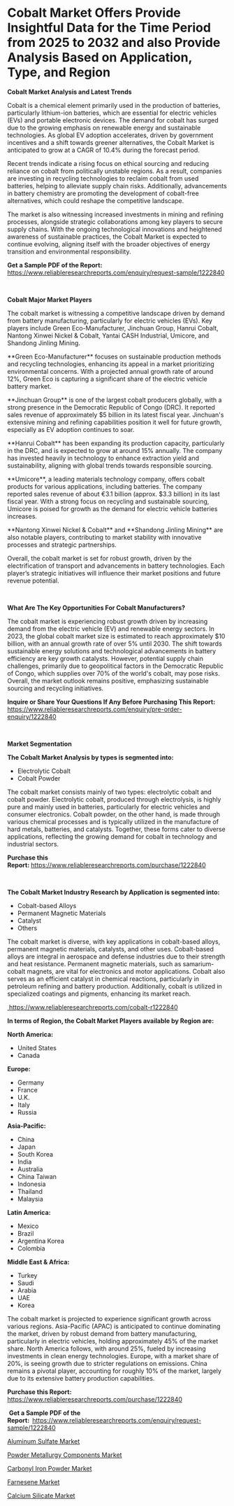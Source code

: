 <p><h1>Cobalt Market Offers Provide Insightful Data for the Time Period from 2025 to 2032 and also Provide Analysis Based on Application, Type, and Region</h1></p><p><strong>Cobalt Market Analysis and Latest Trends</strong></p>
<p><p>Cobalt is a chemical element primarily used in the production of batteries, particularly lithium-ion batteries, which are essential for electric vehicles (EVs) and portable electronic devices. The demand for cobalt has surged due to the growing emphasis on renewable energy and sustainable technologies. As global EV adoption accelerates, driven by government incentives and a shift towards greener alternatives, the Cobalt Market is anticipated to grow at a CAGR of 10.4% during the forecast period.</p><p>Recent trends indicate a rising focus on ethical sourcing and reducing reliance on cobalt from politically unstable regions. As a result, companies are investing in recycling technologies to reclaim cobalt from used batteries, helping to alleviate supply chain risks. Additionally, advancements in battery chemistry are promoting the development of cobalt-free alternatives, which could reshape the competitive landscape.</p><p>The market is also witnessing increased investments in mining and refining processes, alongside strategic collaborations among key players to secure supply chains. With the ongoing technological innovations and heightened awareness of sustainable practices, the Cobalt Market is expected to continue evolving, aligning itself with the broader objectives of energy transition and environmental responsibility.</p></p>
<p><strong>Get a Sample PDF of the Report:&nbsp;</strong> <a href="https://www.reliableresearchreports.com/enquiry/request-sample/1222840?utm_campaign=34&utm_medium=2&utm_source=Github&utm_content=ia&utm_term=31012025&utm_id=cobalt">https://www.reliableresearchreports.com/enquiry/request-sample/1222840</a></p>
<p>&nbsp;</p>
<p><strong>Cobalt Major Market Players</strong></p>
<p><p>The cobalt market is witnessing a competitive landscape driven by demand from battery manufacturing, particularly for electric vehicles (EVs). Key players include Green Eco-Manufacturer, Jinchuan Group, Hanrui Cobalt, Nantong Xinwei Nickel & Cobalt, Yantai CASH Industrial, Umicore, and Shandong Jinling Mining.</p><p>**Green Eco-Manufacturer** focuses on sustainable production methods and recycling technologies, enhancing its appeal in a market prioritizing environmental concerns. With a projected annual growth rate of around 12%, Green Eco is capturing a significant share of the electric vehicle battery market.</p><p>**Jinchuan Group** is one of the largest cobalt producers globally, with a strong presence in the Democratic Republic of Congo (DRC). It reported sales revenue of approximately $5 billion in its latest fiscal year. Jinchuan's extensive mining and refining capabilities position it well for future growth, especially as EV adoption continues to soar.</p><p>**Hanrui Cobalt** has been expanding its production capacity, particularly in the DRC, and is expected to grow at around 15% annually. The company has invested heavily in technology to enhance extraction yield and sustainability, aligning with global trends towards responsible sourcing.</p><p>**Umicore**, a leading materials technology company, offers cobalt products for various applications, including batteries. The company reported sales revenue of about €3.1 billion (approx. $3.3 billion) in its last fiscal year. With a strong focus on recycling and sustainable sourcing, Umicore is poised for growth as the demand for electric vehicle batteries increases.</p><p>**Nantong Xinwei Nickel & Cobalt** and **Shandong Jinling Mining** are also notable players, contributing to market stability with innovative processes and strategic partnerships. </p><p>Overall, the cobalt market is set for robust growth, driven by the electrification of transport and advancements in battery technologies. Each player’s strategic initiatives will influence their market positions and future revenue potential.</p></p>
<p>&nbsp;</p>
<p><strong>What Are The Key Opportunities For Cobalt Manufacturers?</strong></p>
<p><p>The cobalt market is experiencing robust growth driven by increasing demand from the electric vehicle (EV) and renewable energy sectors. In 2023, the global cobalt market size is estimated to reach approximately $10 billion, with an annual growth rate of over 5% until 2030. The shift towards sustainable energy solutions and technological advancements in battery efficiency are key growth catalysts. However, potential supply chain challenges, primarily due to geopolitical factors in the Democratic Republic of Congo, which supplies over 70% of the world's cobalt, may pose risks. Overall, the market outlook remains positive, emphasizing sustainable sourcing and recycling initiatives.</p></p>
<p><strong>Inquire or Share Your Questions If Any Before Purchasing This Report:</strong> <a href="https://www.reliableresearchreports.com/enquiry/pre-order-enquiry/1222840?utm_campaign=34&utm_medium=2&utm_source=Github&utm_content=ia&utm_term=31012025&utm_id=cobalt">https://www.reliableresearchreports.com/enquiry/pre-order-enquiry/1222840</a></p>
<p>&nbsp;</p>
<p><strong>Market Segmentation</strong></p>
<p><strong>The Cobalt Market Analysis by types is segmented into:</strong></p>
<p><ul><li>Electrolytic Cobalt</li><li>Cobalt Powder</li></ul></p>
<p><p>The cobalt market consists mainly of two types: electrolytic cobalt and cobalt powder. Electrolytic cobalt, produced through electrolysis, is highly pure and mainly used in batteries, particularly for electric vehicles and consumer electronics. Cobalt powder, on the other hand, is made through various chemical processes and is typically utilized in the manufacture of hard metals, batteries, and catalysts. Together, these forms cater to diverse applications, reflecting the growing demand for cobalt in technology and industrial sectors.</p></p>
<p><strong>Purchase this Report:&nbsp;</strong><a href="https://www.reliableresearchreports.com/purchase/1222840?utm_campaign=34&utm_medium=2&utm_source=Github&utm_content=ia&utm_term=31012025&utm_id=cobalt">https://www.reliableresearchreports.com/purchase/1222840</a></p>
<p>&nbsp;</p>
<p><strong>The Cobalt Market Industry Research by Application is segmented into:</strong></p>
<p><ul><li>Cobalt-based Alloys</li><li>Permanent Magnetic Materials</li><li>Catalyst</li><li>Others</li></ul></p>
<p><p>The cobalt market is diverse, with key applications in cobalt-based alloys, permanent magnetic materials, catalysts, and other uses. Cobalt-based alloys are integral in aerospace and defense industries due to their strength and heat resistance. Permanent magnetic materials, such as samarium-cobalt magnets, are vital for electronics and motor applications. Cobalt also serves as an efficient catalyst in chemical reactions, particularly in petroleum refining and battery production. Additionally, cobalt is utilized in specialized coatings and pigments, enhancing its market reach.</p></p>
<p><a href="https://www.reliableresearchreports.com/cobalt-r1222840?utm_campaign=34&utm_medium=2&utm_source=Github&utm_content=ia&utm_term=31012025&utm_id=cobalt">&nbsp;https://www.reliableresearchreports.com/cobalt-r1222840</a></p>
<p><strong>In terms of Region, the Cobalt Market Players available by Region are:</strong></p>
<p>
    <p> <strong> North America: </strong>
        <ul>
            <li>United States</li>
            <li>Canada</li>
        </ul>
        </p> 
    <p> <strong> Europe: </strong>
        <ul>
            <li>Germany</li>
            <li>France</li>
            <li>U.K.</li>
            <li>Italy</li>
            <li>Russia</li>
        </ul>
        </p> 
    <p> <strong> Asia-Pacific: </strong>
        <ul>
            <li>China</li>
            <li>Japan</li>
            <li>South Korea</li>
            <li>India</li>
            <li>Australia</li>
            <li>China Taiwan</li>
            <li>Indonesia</li>
            <li>Thailand</li>
            <li>Malaysia</li>
        </ul>
        </p> 
    <p> <strong> Latin America: </strong>
        <ul>
            <li>Mexico</li>
            <li>Brazil</li>
            <li>Argentina Korea</li>
            <li>Colombia</li>
        </ul>
        </p> 
    <p> <strong> Middle East & Africa: </strong>
        <ul>
            <li>Turkey</li>
            <li>Saudi</li>
            <li>Arabia</li>
            <li>UAE</li>
            <li>Korea</li>
        </ul>
    </p>
    </p>
<p><p>The cobalt market is projected to experience significant growth across various regions. Asia-Pacific (APAC) is anticipated to continue dominating the market, driven by robust demand from battery manufacturing, particularly in electric vehicles, holding approximately 45% of the market share. North America follows, with around 25%, fueled by increasing investments in clean energy technologies. Europe, with a market share of 20%, is seeing growth due to stricter regulations on emissions. China remains a pivotal player, accounting for roughly 10% of the market, largely due to its extensive battery production capabilities.</p></p>
<p><strong>Purchase this Report: </strong><a href="https://www.reliableresearchreports.com/purchase/1222840?utm_campaign=34&utm_medium=2&utm_source=Github&utm_content=ia&utm_term=31012025&utm_id=cobalt">https://www.reliableresearchreports.com/purchase/1222840</a></p>
<p>&nbsp;<strong>Get a Sample PDF of the Report:&nbsp;&nbsp;</strong><a href="https://www.reliableresearchreports.com/enquiry/request-sample/1222840?utm_campaign=34&utm_medium=2&utm_source=Github&utm_content=ia&utm_term=31012025&utm_id=cobalt">https://www.reliableresearchreports.com/enquiry/request-sample/1222840</a></p>
<p><strong></strong></p>
<p><p><a href="https://github.com/xanaanenkaly/Market-Research-Report-List-1/blob/main/aluminum-sulfate-market.md?utm_campaign=34&utm_medium=2&utm_source=Github&utm_content=ia&utm_term=31012025&utm_id=cobalt">Aluminum Sulfate Market</a></p><p><a href="https://github.com/jaquelynhasenaue8/Market-Research-Report-List-1/blob/main/powder-metallurgy-components-market.md?utm_campaign=34&utm_medium=2&utm_source=Github&utm_content=ia&utm_term=31012025&utm_id=cobalt">Powder Metallurgy Components Market</a></p><p><a href="https://github.com/eusoffyhanty/Market-Research-Report-List-1/blob/main/carbonyl-iron-powder-market.md?utm_campaign=34&utm_medium=2&utm_source=Github&utm_content=ia&utm_term=31012025&utm_id=cobalt">Carbonyl Iron Powder Market</a></p><p><a href="https://github.com/arvelm4nthig/Market-Research-Report-List-1/blob/main/farnesene-market.md?utm_campaign=34&utm_medium=2&utm_source=Github&utm_content=ia&utm_term=31012025&utm_id=cobalt">Farnesene Market</a></p><p><a href="https://github.com/alasmyayock/Market-Research-Report-List-1/blob/main/calcium-silicate-market.md?utm_campaign=34&utm_medium=2&utm_source=Github&utm_content=ia&utm_term=31012025&utm_id=cobalt">Calcium Silicate Market</a></p></p>